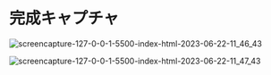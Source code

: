 # 完成キャプチャ

![screencapture-127-0-0-1-5500-index-html-2023-06-22-11_46_43](https://github.com/hBamboo0304/corporate-site/assets/63187276/ba559d02-95ea-4116-845e-8356c6e3bda4)

![screencapture-127-0-0-1-5500-index-html-2023-06-22-11_47_43](https://github.com/hBamboo0304/corporate-site/assets/63187276/8ae389ed-4256-4d5a-ae77-2a195aef6bba)
